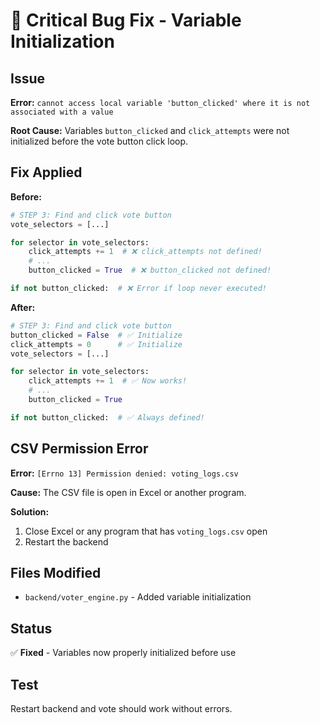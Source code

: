 # 🐛 Critical Bug Fix - Variable Initialization

## Issue

**Error:** `cannot access local variable 'button_clicked' where it is not associated with a value`

**Root Cause:**
Variables `button_clicked` and `click_attempts` were not initialized before the vote button click loop.

## Fix Applied

**Before:**
```python
# STEP 3: Find and click vote button
vote_selectors = [...]

for selector in vote_selectors:
    click_attempts += 1  # ❌ click_attempts not defined!
    # ...
    button_clicked = True  # ❌ button_clicked not defined!

if not button_clicked:  # ❌ Error if loop never executed!
```

**After:**
```python
# STEP 3: Find and click vote button
button_clicked = False  # ✅ Initialize
click_attempts = 0      # ✅ Initialize
vote_selectors = [...]

for selector in vote_selectors:
    click_attempts += 1  # ✅ Now works!
    # ...
    button_clicked = True

if not button_clicked:  # ✅ Always defined!
```

## CSV Permission Error

**Error:** `[Errno 13] Permission denied: voting_logs.csv`

**Cause:** The CSV file is open in Excel or another program.

**Solution:**
1. Close Excel or any program that has `voting_logs.csv` open
2. Restart the backend

## Files Modified

- `backend/voter_engine.py` - Added variable initialization

## Status

✅ **Fixed** - Variables now properly initialized before use

## Test

Restart backend and vote should work without errors.
